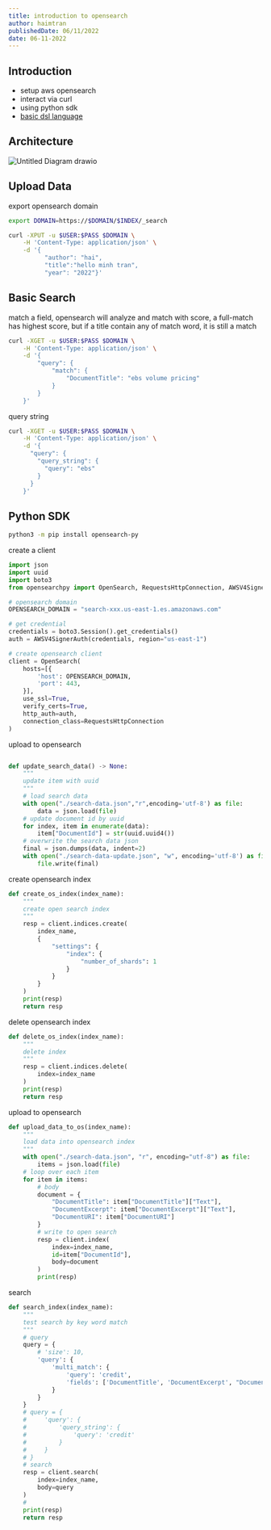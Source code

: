 ```yaml
---
title: introduction to opensearch
author: haimtran
publishedDate: 06/11/2022
date: 06-11-2022
---
```


## Introduction

- setup aws opensearch
- interact via curl
- using python sdk
- [basic dsl language](https://opensearch.org/docs/latest/opensearch/query-dsl/full-text/#match)

## Architecture

![Untitled Diagram drawio](https://user-images.githubusercontent.com/20411077/206821555-c0f5f761-54eb-44cb-a980-8073467532be.png)


## Upload Data

export opensearch domain

```bash
export DOMAIN=https://$DOMAIN/$INDEX/_search
```

```bash
curl -XPUT -u $USER:$PASS $DOMAIN \
    -H 'Content-Type: application/json' \
    -d '{
          "author": "hai",
          "title":"hello minh tran",
          "year": "2022"}'

```

## Basic Search

match a field, opensearch will analyze and match with score, a full-match has highest score, but if a title contain any of match word, it is still a match

```bash
curl -XGET -u $USER:$PASS $DOMAIN \
    -H 'Content-Type: application/json' \
    -d '{
        "query": {
            "match": {
                "DocumentTitle": "ebs volume pricing"
            }
        }
    }'

```

query string

```bash
curl -XGET -u $USER:$PASS $DOMAIN \
    -H 'Content-Type: application/json' \
    -d '{
      "query": {
        "query_string": {
          "query": "ebs"
        }
      }
    }'
```

## Python SDK

```bash
python3 -m pip install opensearch-py
```

create a client

```py
import json
import uuid
import boto3
from opensearchpy import OpenSearch, RequestsHttpConnection, AWSV4SignerAuth

# opensearch domain
OPENSEARCH_DOMAIN = "search-xxx.us-east-1.es.amazonaws.com"

# get credential
credentials = boto3.Session().get_credentials()
auth = AWSV4SignerAuth(credentials, region="us-east-1")

# create opensearch client
client = OpenSearch(
    hosts=[{
        'host': OPENSEARCH_DOMAIN,
        'port': 443,
    }],
    use_ssl=True,
    verify_certs=True,
    http_auth=auth,
    connection_class=RequestsHttpConnection
)
```

upload to opensearch

```py

def update_search_data() -> None:
    """
    update item with uuid
    """
    # load search data
    with open("./search-data.json","r",encoding='utf-8') as file:
        data = json.load(file)
    # update document id by uuid
    for index, item in enumerate(data):
        item["DocumentId"] = str(uuid.uuid4())
    # overwrite the search data json
    final = json.dumps(data, indent=2)
    with open("./search-data-update.json", "w", encoding='utf-8') as file:
        file.write(final)

```

create opensearch index

```py
def create_os_index(index_name):
    """
    create open search index
    """
    resp = client.indices.create(
        index_name,
        {
            "settings": {
                "index": {
                    "number_of_shards": 1
                }
            }
        }
    )
    print(resp)
    return resp
```

delete opensearch index

```py
def delete_os_index(index_name):
    """
    delete index
    """
    resp = client.indices.delete(
        index=index_name
    )
    print(resp)
    return resp
```

upload to opensearch

```py
def upload_data_to_os(index_name):
    """
    load data into opensearch index
    """
    with open("./search-data.json", "r", encoding="utf-8") as file:
        items = json.load(file)
    # loop over each item
    for item in items:
        # body
        document = {
            "DocumentTitle": item["DocumentTitle"]["Text"],
            "DocumentExcerpt": item["DocumentExcerpt"]["Text"],
            "DocumentURI": item["DocumentURI"]
        }
        # write to open search
        resp = client.index(
            index=index_name,
            id=item["DocumentId"],
            body=document
        )
        print(resp)
```

search

```py
def search_index(index_name):
    """
    test search by key word match
    """
    # query
    query = {
        # 'size': 10,
        'query': {
            'multi_match': {
                'query': 'credit',
                'fields': ['DocumentTitle', 'DocumentExcerpt', "DocumentURI"]
            }
        }
    }
    # query = {
    #     'query': {
    #         'query_string': {
    #             'query': 'credit'
    #         }
    #     }
    # }
    # search
    resp = client.search(
        index=index_name,
        body=query
    )
    #
    print(resp)
    return resp

```
